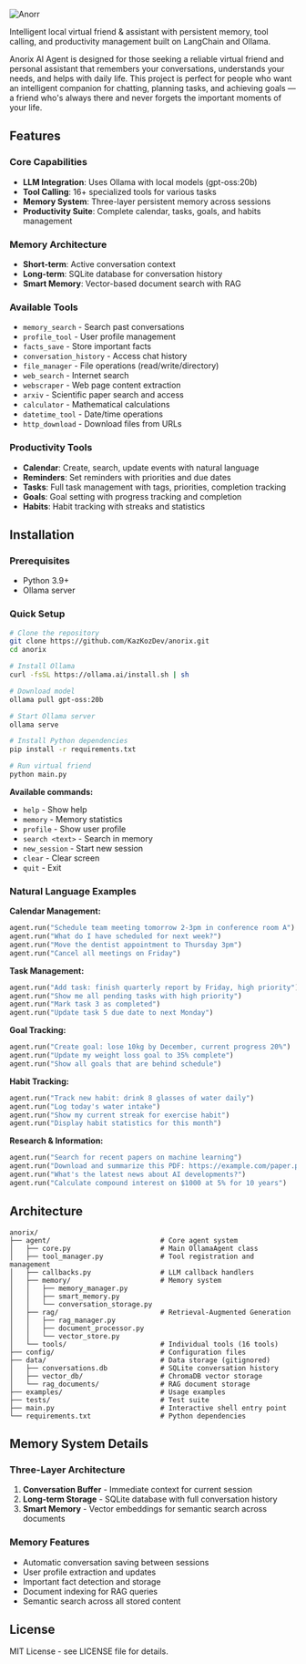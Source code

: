 
![Anorr](https://github.com/user-attachments/assets/dca5603d-943b-4164-bda3-25483a4ce258)

Intelligent local virtual friend & assistant with persistent memory, tool calling, and productivity management built on LangChain and Ollama. 

Anorix AI Agent is designed for those seeking a reliable virtual friend and personal assistant that remembers your conversations, understands your needs, and helps with daily life. This project is perfect for people who want an intelligent companion for chatting, planning tasks, and achieving goals — a friend who's always there and never forgets the important moments of your life.
## Features

### Core Capabilities
- **LLM Integration**: Uses Ollama with local models (gpt-oss:20b)
- **Tool Calling**: 16+ specialized tools for various tasks
- **Memory System**: Three-layer persistent memory across sessions
- **Productivity Suite**: Complete calendar, tasks, goals, and habits management

### Memory Architecture
- **Short-term**: Active conversation context
- **Long-term**: SQLite database for conversation history
- **Smart Memory**: Vector-based document search with RAG

### Available Tools
- `memory_search` - Search past conversations
- `profile_tool` - User profile management
- `facts_save` - Store important facts
- `conversation_history` - Access chat history
- `file_manager` - File operations (read/write/directory)
- `web_search` - Internet search
- `webscraper` - Web page content extraction
- `arxiv` - Scientific paper search and access
- `calculator` - Mathematical calculations
- `datetime_tool` - Date/time operations
- `http_download` - Download files from URLs

### Productivity Tools
- **Calendar**: Create, search, update events with natural language
- **Reminders**: Set reminders with priorities and due dates
- **Tasks**: Full task management with tags, priorities, completion tracking
- **Goals**: Goal setting with progress tracking and completion
- **Habits**: Habit tracking with streaks and statistics

## Installation

### Prerequisites
- Python 3.9+
- Ollama server

### Quick Setup
```bash
# Clone the repository
git clone https://github.com/KazKozDev/anorix.git
cd anorix

# Install Ollama
curl -fsSL https://ollama.ai/install.sh | sh

# Download model 
ollama pull gpt-oss:20b

# Start Ollama server
ollama serve

# Install Python dependencies
pip install -r requirements.txt

# Run virtual friend
python main.py
```

**Available commands:**
- `help` - Show help
- `memory` - Memory statistics
- `profile` - Show user profile
- `search <text>` - Search in memory
- `new_session` - Start new session
- `clear` - Clear screen
- `quit` - Exit

### Natural Language Examples

**Calendar Management:**
```python
agent.run("Schedule team meeting tomorrow 2-3pm in conference room A")
agent.run("What do I have scheduled for next week?")
agent.run("Move the dentist appointment to Thursday 3pm")
agent.run("Cancel all meetings on Friday")
```

**Task Management:**
```python
agent.run("Add task: finish quarterly report by Friday, high priority")
agent.run("Show me all pending tasks with high priority")
agent.run("Mark task 3 as completed")
agent.run("Update task 5 due date to next Monday")
```

**Goal Tracking:**
```python
agent.run("Create goal: lose 10kg by December, current progress 20%")
agent.run("Update my weight loss goal to 35% complete")
agent.run("Show all goals that are behind schedule")
```

**Habit Tracking:**
```python
agent.run("Track new habit: drink 8 glasses of water daily")
agent.run("Log today's water intake")
agent.run("Show my current streak for exercise habit")
agent.run("Display habit statistics for this month")
```

**Research & Information:**
```python
agent.run("Search for recent papers on machine learning")
agent.run("Download and summarize this PDF: https://example.com/paper.pdf")
agent.run("What's the latest news about AI developments?")
agent.run("Calculate compound interest on $1000 at 5% for 10 years")
```

## Architecture

```
anorix/
├── agent/                           # Core agent system
│   ├── core.py                      # Main OllamaAgent class
│   ├── tool_manager.py              # Tool registration and management
│   ├── callbacks.py                 # LLM callback handlers
│   ├── memory/                      # Memory system
│   │   ├── memory_manager.py
│   │   ├── smart_memory.py
│   │   └── conversation_storage.py
│   ├── rag/                         # Retrieval-Augmented Generation
│   │   ├── rag_manager.py
│   │   ├── document_processor.py
│   │   └── vector_store.py
│   └── tools/                       # Individual tools (16 tools)
├── config/                          # Configuration files
├── data/                            # Data storage (gitignored)
│   ├── conversations.db             # SQLite conversation history
│   ├── vector_db/                   # ChromaDB vector storage
│   └── rag_documents/               # RAG document storage
├── examples/                        # Usage examples
├── tests/                           # Test suite
├── main.py                          # Interactive shell entry point
└── requirements.txt                 # Python dependencies
```

## Memory System Details

### Three-Layer Architecture
1. **Conversation Buffer** - Immediate context for current session
2. **Long-term Storage** - SQLite database with full conversation history
3. **Smart Memory** - Vector embeddings for semantic search across documents

### Memory Features
- Automatic conversation saving between sessions
- User profile extraction and updates
- Important fact detection and storage
- Document indexing for RAG queries
- Semantic search across all stored content


## License

MIT License - see LICENSE file for details.
